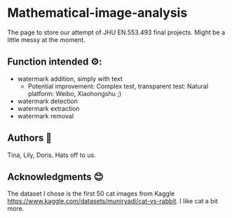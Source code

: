 # Mathematical-image-analysis
The page to store our attempt of JHU EN.553.493 final projects. Might be a little messy at the moment. 

## Function intended ⚙: 
- watermark addition, simply with text
  - Potential improvement: Complex test, transparent test: Natural platform: Weibo, Xiaohongshu ;)
- watermark detection
- watermark extraction
- watermark removal 

## Authors 🫡
Tina, Lily, Doris. Hats off to us.

## Acknowledgments 😊
The dataset I chose is the first 50 cat images from Kaggle https://www.kaggle.com/datasets/muniryadi/cat-vs-rabbit. I like cat a bit more. 
